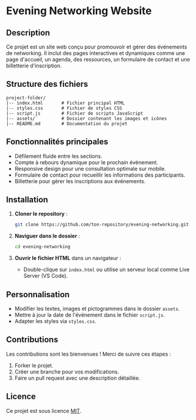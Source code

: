# Evening Networking Website

## Description
Ce projet est un site web conçu pour promouvoir et gérer des événements de networking. Il inclut des pages interactives et dynamiques comme une page d'accueil, un agenda, des ressources, un formulaire de contact et une billetterie d'inscription.

## Structure des fichiers

```
project-folder/
|-- index.html       # Fichier principal HTML
|-- styles.css       # Fichier de styles CSS
|-- script.js        # Fichier de scripts JavaScript
|-- assets/          # Dossier contenant les images et icônes
|-- README.md        # Documentation du projet
```

## Fonctionnalités principales
- Défilement fluide entre les sections.
- Compte à rebours dynamique pour le prochain événement.
- Responsive design pour une consultation optimale sur mobile.
- Formulaire de contact pour recueillir les informations des participants.
- Billetterie pour gérer les inscriptions aux événements.

## Installation

1. **Cloner le repository** :
   ```bash
   git clone https://github.com/ton-repository/evening-networking.git
   ```

2. **Naviguer dans le dossier** :
   ```bash
   cd evening-networking
   ```

3. **Ouvrir le fichier HTML** dans un navigateur :
   - Double-clique sur `index.html` ou utilise un serveur local comme Live Server (VS Code).

## Personnalisation
- Modifier les textes, images et pictogrammes dans le dossier `assets`.
- Mettre à jour la date de l'événement dans le fichier `script.js`.
- Adapter les styles via `styles.css`.

## Contributions
Les contributions sont les bienvenues ! Merci de suivre ces étapes :

1. Forker le projet.
2. Créer une branche pour vos modifications.
3. Faire un pull request avec une description détaillée.

## Licence
Ce projet est sous licence [MIT](LICENSE).
